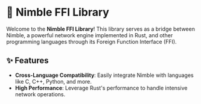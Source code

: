 # 🚀 Nimble FFI Library

Welcome to the **Nimble FFI Library**! This library serves as a bridge between Nimble, a powerful 
network engine implemented in Rust, and other programming languages through its 
Foreign Function Interface (FFI).

## ✨ Features

- **Cross-Language Compatibility**: Easily integrate Nimble with languages like C, C++, Python, and more.
- **High Performance**: Leverage Rust's performance to handle intensive network operations.
